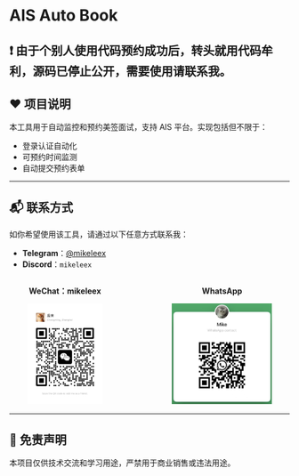 # AIS Auto Book

## **❗️ 由于个别人使用代码预约成功后，转头就用代码牟利，源码已停止公开，需要使用请联系我。**

## ❤️ 项目说明

本工具用于自动监控和预约美签面试，支持 AIS 平台。实现包括但不限于：

-   登录认证自动化
-   可预约时间监测
-   自动提交预约表单

---

## 📬 联系方式

如你希望使用该工具，请通过以下任意方式联系我：

-   **Telegram**：[@mikeleex](https://t.me/mikeleex)
-   **Discord**：`mikeleex`

<div align="center">
  <div style="display: inline-block; text-align: center; margin-right: 120px;">
    <p><strong>WeChat：mikeleex</strong></p>
    <img src="./images/wechat.jpg" alt="WeChat QR" height="180" />
  </div>
  <div style="display: inline-block; text-align: center;">
    <p><strong>WhatsApp</strong></p>
    <img src="./images/whatsapp.png" alt="WhatsApp QR" width="180" />
  </div>
</div>

---

## 🛑 免责声明

本项目仅供技术交流和学习用途，严禁用于商业销售或违法用途。
